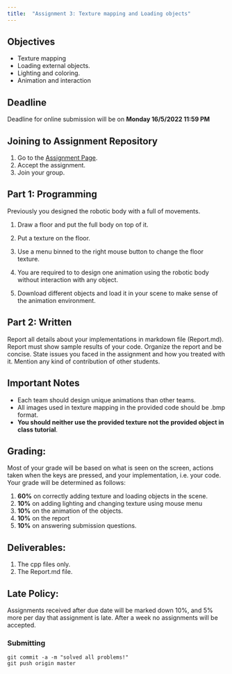```yaml
---
title:  "Assignment 3: Texture mapping and Loading objects"
---
```


## Objectives
 
* Texture mapping
* Loading external objects.
* Lighting and coloring.
* Animation and interaction


## Deadline

Deadline for online submission will be on **Monday 16/5/2022 11:59 PM**

## Joining to Assignment Repository

1. Go to the [Assignment Page](https://classroom.github.com/a/K6gGKYk2).
2. Accept the assignment.
3. Join your group.

## Part 1: Programming

Previously you designed the robotic body with a full of movements.

1. Draw a floor and put the full body on top of it.

2. Put a texture on the floor.

3. Use a menu binned to the right mouse button to change the floor texture.

4. You are required to to design one animation using the robotic body without interaction with any object.

5. Download different objects and load it in your scene to make sense of the animation environment.

## Part 2: Written

Report all details about your implementations in markdown file (Report.md). Report must show sample results of your code. Organize the report and be concise. State issues you faced in the assignment and how you treated with it. Mention any kind of contribution of other students.

## Important Notes 

* Each team should design unique animations than other teams.
* All images used in texture mapping in the provided code should be .bmp format.
* **You should neither use the provided texture not the provided object in class tutorial**.

## Grading:
Most of your grade will be based on what is seen on the screen, actions taken when the keys
are pressed, and your implementation, i.e. your code. Your grade will be determined as
follows:
1. **60%** on correctly adding texture and loading objects in the scene.
2. **10%** on adding lighting and changing texture using mouse menu
3. **10%** on the animation of the objects. 
5. **10%** on the report 
6. **10%** on answering submission questions.

## Deliverables:
1. The cpp files only.
2. The  Report.md file.

## Late Policy:
Assignments received after due date will be marked down 10%, and 5% more per day that
assignment is late. After a week no assignments will be accepted.


### Submitting

```terminal
git commit -a -m "solved all problems!"
git push origin master
```